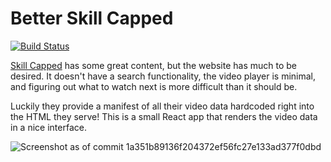 # Better Skill Capped

[![Build Status](https://travis-ci.com/shepherdjerred/better-skill-capped.svg?branch=master)](https://travis-ci.com/shepherdjerred/better-skill-capped)

[Skill Capped](https://www.skill-capped.com/) has some great content, but the website has much to be desired. It doesn't have a search functionality, the video player is minimal, and figuring out what to watch next is more difficult than it should be.

Luckily they provide a manifest of all their video data hardcoded right into the HTML they serve! This is a small React app that renders the video data in a nice interface.

![Screenshot as of commit 1a351b89136f204372ef56fc27e133ad377f0dbd](https://i.imgur.com/Hzrs3gh.png)
